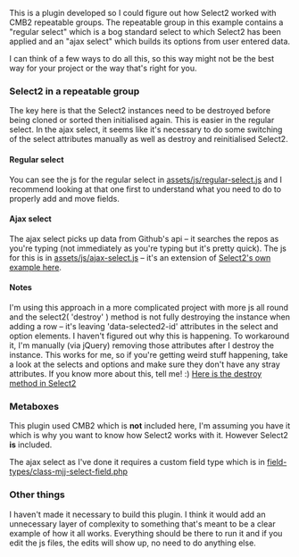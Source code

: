 This is a plugin developed so I could figure out how Select2 worked with CMB2 repeatable groups. The repeatable group in this example contains a "regular select" which is a bog standard select to which Select2 has been applied and an "ajax select" which builds its options from user entered data. 

I can think of a few ways to do all this, so this way might not be the best way for your project or the way that's right for you.

### Select2 in a repeatable group ###
The key here is that the Select2 instances need to be destroyed before being cloned or sorted then initialised again. This is easier in the regular select. In the ajax select, it seems like it's necessary to do some switching of the select attributes manually as well as destroy and reinitialised Select2.

#### Regular select ####
You can see the js for the regular select in [assets/js/regular-select.js](https://github.com/tharsheblows/mjj-select2-cmb2/assets/js/regular-select.js) and I recommend looking at that one first to understand what you need to do to properly add and move fields. 

#### Ajax select ###
The ajax select picks up data from Github's api – it searches the repos as you're typing (not immediately as you're typing but it's pretty quick). The js for this is in [assets/js/ajax-select.js](https://github.com/tharsheblows/mjj-select2-cmb2/assets/js/ajax-select.js) – it's an extension of [Select2's own example here](https://select2.org/data-sources/ajax).

#### Notes ####
I'm using this approach in a more complicated project with more js all round and the select2( 'destroy' ) method is not fully destroying the instance when adding a row – it's leaving 'data-selected2-id' attributes in the select and option elements. I haven't figured out why this is happening. To workaround it, I'm manually (via jQuery) removing those attributes after I destroy the instance. This works for me, so if you're getting weird stuff happening, take a look at the selects and options and make sure they don't have any stray attributes. If you know more about this, tell me! :) [Here is the destroy method in Select2](https://github.com/select2/select2/blob/062c6c3af5f0f39794c34c0a343a3857e587cc97/src/js/select2/core.js#L552) 

### Metaboxes ###
This plugin used CMB2 which is **not** included here, I'm assuming you have it which is why you want to know how Select2 works with it. However Select2 **is** included.

The ajax select as I've done it requires a custom field type which is in [field-types/class-mjj-select-field.php](https://github.com/tharsheblows/mjj-select2-cmb2/field-types/class-mjj-select-field.php)

### Other things ###
I haven't made it necessary to build this plugin. I think it would add an unnecessary layer of complexity to something that's meant to be a clear example of how it all works. Everything should be there to run it and if you edit the js files, the edits will show up, no need to do anything else.
